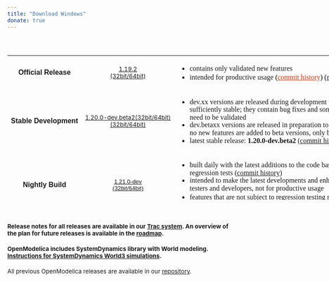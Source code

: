 ```yaml
---
title: "Download Windows"
donate: true
---
```

<h4>&nbsp;</h4>
<h4>
<table style="width: 956px; height: 328px;">
<tbody>
<tr>
<td align="center"><strong style="font-family: Verdana, Arial, Helvetica, sans-serif; font-size: 16px; text-align: center;">Official Release</strong></td>
<td align="center">
<p><a href="https://build.openmodelica.org/omc/builds/windows/releases/1.19/2/"><span style="font-size: 13.3333px;">1.19.2<br />(32bit/64bit)<br /></span></a></p>
</td>
<td>
<ul>
<li><span style="font-size: 12pt; font-family: 'andale mono', times;">contains only validated new features</span></li>
<li><span style="font-size: 12pt; font-family: 'andale mono', times;">intended for productive usage&nbsp;<span style="color: #000000; font-family: 'andale mono', times; font-size: 16px;">(</span><a href="https://github.com/OpenModelica/OpenModelica/commits/maintenance/v1.19" style="color: #d33615; font-family: 'andale mono', times; font-size: 16px;">commit history</a><span style="color: #000000; font-family: 'andale mono', times; font-size: 16px;">) (<a href="https://trac.openmodelica.org/OpenModelica/wiki/ReleaseNotes/1.19.2">release notes</a>)<br /></span></span></li>
</ul>
</td>
</tr>
<tr>
<td align="center"><strong style="font-family: Verdana, Arial, Helvetica, sans-serif; font-size: 16px; text-align: center;">Stable Development<br /></strong></td>
<td align="center">
<p><a href="https://build.openmodelica.org/omc/builds/windows/releases/1.20/dev.beta2/"><span style="font-size: 13.3333px;">1.20.0-dev.beta2(32bit/64bit)<br /></span><span style="font-size: 13.3333px;">(32bit/64bit)</span></a></p>
</td>
<td>
<ul>
<li style="line-height: 17.6px;"><span style="font-size: 12pt; font-family: 'andale mono', times;">dev.xx versions are released during development when the performance is<br />sufficiently stable; they contain bug fixes and some new features that still<br /> need to be validated<br /></span></li>
<li style="line-height: 17.6px;"><span style="font-size: 12pt; font-family: 'andale mono', times;">dev.betaxx versions are released in preparation to official releases for testing;<br /></span><span style="font-size: 12pt; font-family: 'andale mono', times;">no new features are added to beta versions, only bug fixes</span></li>
<li style="line-height: 17.6px;"><span style="font-size: 12pt; font-family: 'andale mono', times;"><span style="font-size: 12pt; font-family: 'andale mono', times;">latest stable release: <strong>1.20.0-dev.beta2 </strong>(<a href="https://github.com/OpenModelica/OpenModelica/commits/maintenance/v1.20">commit history</a>) (<a href="https://trac.openmodelica.org/OpenModelica/wiki/ReleaseNotes/1.20.0">release notes</a>)</span></span><span style="font-size: 12pt; font-family: 'andale mono', times;"><br /></span></li>
</ul>
</td>
</tr>
<tr>
<td align="center"><strong style="font-family: Verdana, Arial, Helvetica, sans-serif; font-size: 16px; text-align: center;"><strong style="font-family: Verdana, Arial, Helvetica, sans-serif; font-size: 16px; text-align: center;">Nightly Build</strong></strong></td>
<td align="center"><a href="https://build.openmodelica.org/omc/builds/windows/nightly-builds/" style="font-family: Verdana, Arial, Helvetica, sans-serif; font-size: 13.3333px; text-align: center;">1.21.0-dev<br /> (32bit/64bit)</a></td>
<td>
<ul>
<li style="line-height: 17.6px;"><span style="font-family: 'andale mono', times; font-size: 12pt;">built daily with the latest additions to the code base that passed the standard<br />regression tests (<a href="https://github.com/OpenModelica/OpenModelica/commits/master">commit history</a>)&nbsp;<br /></span></li>
<li style="line-height: 17.6px;"><span style="font-family: 'andale mono', times; font-size: 12pt;">intended to make the latest developments and enhancements available for<br /> testers and developers, not for productive usage</span></li>
<li><span style="font-family: andale mono, times; font-size: 12pt;">features that are not subject to regression testing may get broken between<br />one nightly build and the next</span></li>
</ul>
</td>
</tr>
</tbody>
</table>
</h4>
<h4 style="font-size: 11px;">&nbsp;</h4>
<h4><span style="font-size: 10pt;">Release notes for all releases are available in our <a href="https://trac.openmodelica.org/OpenModelica/wiki/ReleaseNotes">Trac system</a>. An overview of the plan for future releases is available in the <a href="https://trac.openmodelica.org/OpenModelica/roadmap">roadmap</a>.<br /></span></h4>
<h4><span style="font-size: 10pt;">OpenModelica includes SystemDynamics library with World modeling. <a href="/images/docs/SystemDynamics-World3-Simulation-with-OpenModelica.pdf" target="_blank">Instructions for SystemDynamics World3 simulations</a>.</span></h4>
<p><span style="font-size: 10pt;">All previous OpenModelica releases are available in our <a href="https://build.openmodelica.org/omc/builds/windows/releases/">repository</a>.</span></p>
